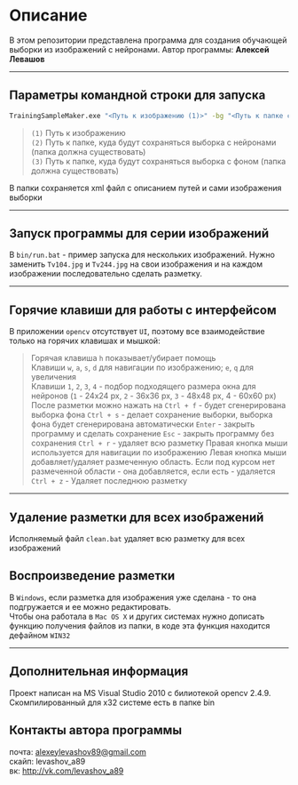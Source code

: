 # Описание

В этом репозитории представлена программа для создания обучающей выборки из изображений с нейронами. Автор программы: __Алексей Левашов__

---

## Параметры командной строки для запуска

```bash
TrainingSampleMaker.exe "<Путь к изображению (1)>" -bg "<Путь к папке с фоном (2)>" -fg "<Путь к папке с нейронами (3)>"
```

> `(1)` Путь к изображению  
> `(2)` Путь к папке, куда будут сохраняться выборка с нейронами (папка должна существовать)  
> `(3)` Путь к папке, куда будут сохраняться выборка с фоном (папка должна существовать)  

В папки сохраняется xml файл с описанием путей и сами изображения выборки

---

## Запуск программы для серии изображений  


В `bin/run.bat` - пример запуска для нескольких изображений. Нужно заменить `Tv104.jpg` и `Tv244.jpg` на свои изображения и на каждом изображении последовательно сделать разметку.

---

## Горячие клавиши для работы с интерфейсом

В приложении `opencv` отсутствует `UI`, поэтому все взаимодействие только на горячих клавишах и мышкой:
>  Горячая клавиша `h` показывает/убирает помощь  
>  Клавиши `w`, `a`, `s`, `d` для навигации по изображению; `e`, `q` для увеличения  
>  Клавиши `1`, `2`, `3`, `4` - подбор подходящего размера окна для нейронов (`1` - 24x24 px, `2` - 36x36 px, `3` - 48x48 px, 4 - 60x60 px)  
>  После разметки можно нажать на `Ctrl + f` - будет сгенерирована выборка фона
>  `Ctrl + s` - делает сохранение выборки, выборка фона будет сгенерирована автоматически
>  `Enter` - закрыть программу и сделать сохранение
>  `Esc` - закрыть программу без сохранения
>  `Ctrl + r` - удаляет всю разметку
>   Правая кнопка мыши используется для навигации по изображению
>   Левая кнопка мыши добавляет/удаляет размеченную область. Если под курсом нет размеченной области - она добавляется, если есть - удаляется
>   `Ctrl + z` - Удаляет последнюю разметку

---

## Удаление разметки для всех изображений 

Исполняемый файл `clean.bat` удаляет всю разметку для всех изображений

## Воспроизведение разметки

В `Windows`, если разметка для изображения уже сделана - то она подгружается и ее можно редактировать.  
Чтобы она работала в `Mac OS X` и других системах нужно дописать функцию получения файлов из папки, в коде эта функция находится дефайном `WIN32`

---

## Дополнительная информация

Проект написан на MS Visual Studio 2010 с билиотекой opencv 2.4.9. Скомпилированный для x32 системе есть в папке bin


## Контакты автора программы

почта: alexeylevashov89@gmail.com  
скайп: levashov_a89  
вк: http://vk.com/levashov_a89  